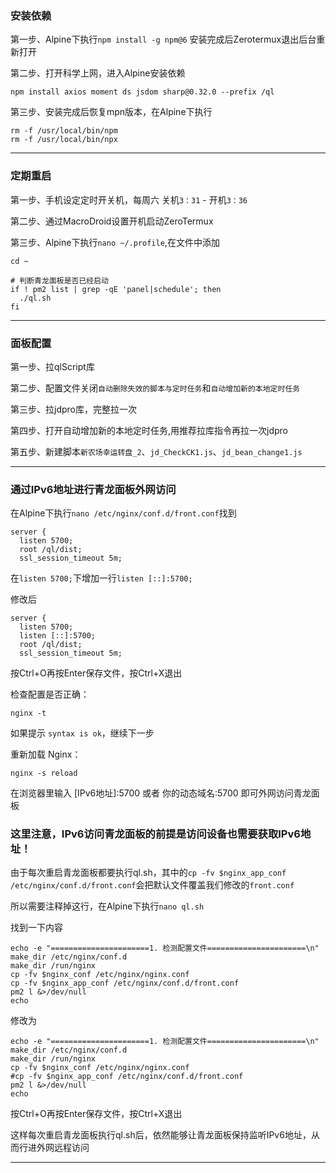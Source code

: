 ### 安装依赖

第一步、Alpine下执行`npm install -g npm@6` 安装完成后Zerotermux退出后台重新打开

第二步、打开科学上网，进入Alpine安装依赖
```
npm install axios moment ds jsdom sharp@0.32.0 --prefix /ql

```

第三步、安装完成后恢复mpn版本，在Alpine下执行
```
rm -f /usr/local/bin/npm
rm -f /usr/local/bin/npx

```

---

### 定期重启

第一步、手机设定定时开关机，每周六 关机`3：31` - 开机`3：36`

第二步、通过MacroDroid设置开机启动ZeroTermux

第三步、Alpine下执行`nano ~/.profile`,在文件中添加

```
cd ~

# 判断青龙面板是否已经启动 
if ! pm2 list | grep -qE 'panel|schedule'; then
  ./ql.sh
fi
```

---

### 面板配置

第一步、拉qlScript库

第二步、配置文件关闭`自动删除失效的脚本与定时任务`和`自动增加新的本地定时任务`

第三步、拉jdpro库，完整拉一次

第四步、打开自动增加新的本地定时任务,用推荐拉库指令再拉一次jdpro

第五步、新建脚本`新农场幸运转盘_2`、`jd_CheckCK1.js`、`jd_bean_change1.js`

---

### 通过IPv6地址进行青龙面板外网访问

在Alpine下执行`nano /etc/nginx/conf.d/front.conf`找到

```
server {
  listen 5700;
  root /ql/dist;
  ssl_session_timeout 5m;
```
在`listen 5700;`下增加一行`listen [::]:5700;`

修改后

```
server {
  listen 5700;
  listen [::]:5700;
  root /ql/dist;
  ssl_session_timeout 5m;
```

按Ctrl+O再按Enter保存文件，按Ctrl+X退出

检查配置是否正确：
```
nginx -t
```
如果提示 `syntax is ok`，继续下一步

重新加载 Nginx：
```
nginx -s reload
```

在浏览器里输入 [IPv6地址]:5700 或者 你的动态域名:5700 即可外网访问青龙面板

### 这里注意，IPv6访问青龙面板的前提是访问设备也需要获取IPv6地址！

由于每次重启青龙面板都要执行ql.sh，其中的`cp -fv $nginx_app_conf /etc/nginx/conf.d/front.conf`会把默认文件覆盖我们修改的`front.conf`

所以需要注释掉这行，在Alpine下执行`nano ql.sh`

找到一下内容

```
echo -e "======================1. 检测配置文件======================\n"
make_dir /etc/nginx/conf.d
make_dir /run/nginx
cp -fv $nginx_conf /etc/nginx/nginx.conf
cp -fv $nginx_app_conf /etc/nginx/conf.d/front.conf
pm2 l &>/dev/null
echo
```
修改为

```
echo -e "======================1. 检测配置文件======================\n"
make_dir /etc/nginx/conf.d
make_dir /run/nginx
cp -fv $nginx_conf /etc/nginx/nginx.conf
#cp -fv $nginx_app_conf /etc/nginx/conf.d/front.conf
pm2 l &>/dev/null
echo
```

按Ctrl+O再按Enter保存文件，按Ctrl+X退出

这样每次重启青龙面板执行ql.sh后，依然能够让青龙面板保持监听IPv6地址，从而行进外网远程访问

---
